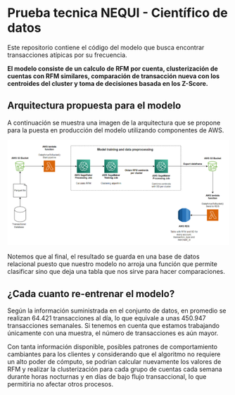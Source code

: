 # Prueba tecnica NEQUI - Científico de datos

Este repositorio contiene el código del modelo que busca encontrar transacciones atípicas por su frecuencia.

**El modelo consiste de un calculo de RFM por cuenta, clusterización de cuentas con RFM similares, comparación de transacción nueva con los centroides del cluster y toma de decisiones basada en los Z-Score.**

## Arquitectura propuesta para el modelo

A continuación se muestra una imagen de la arquitectura que se propone para la puesta en producción del modelo utilizando componentes de AWS.

![Arquitectura](Arquitectura.png)

Notemos que al final, el resultado se guarda en una base de datos relacional puesto que nuestro modelo no arroja una función que permite clasificar sino que deja una tabla que nos sirve para hacer comparaciones.

## ¿Cada cuanto re-entrenar el modelo?

Según la información suministrada en el conjunto de datos, en promedio se realizan 64.421 transacciones al día, lo que equivale a unas 450.947 transacciones semanales. Si tenemos en cuenta que estamos trabajando únicamente con una muestra, el número de transacciones es aún mayor.

Con tanta información disponible, posibles patrones de comportamiento cambiantes para los clientes y considerando que el algoritmo no requiere un alto poder de cómputo, se podrian calcular nuevamente los valores de RFM y realizar la clusterización para cada grupo de cuentas cada semana durante horas nocturnas y en días de bajo flujo transaccional, lo que permitiria no afectar otros procesos.